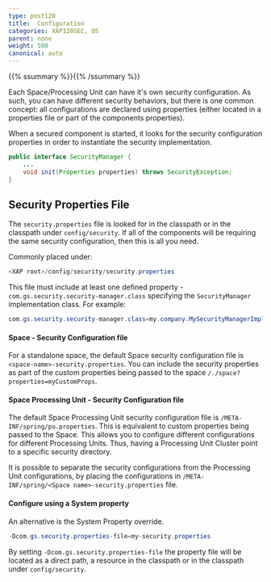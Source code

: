 ```yaml
---
type: post120
title:  Configuration
categories: XAP120SEC, OS
parent: none
weight: 500
canonical: auto
---
```


{{% ssummary %}}{{% /ssummary %}}


Each Space/Processing Unit can have it's own security configuration. As such, you can have different security behaviors, but there is one common concept: all configurations are declared using properties (either located in a properties file or part of the components properties).

When a secured component is started, it looks for the security configuration properties in order to instantiate the security implementation.

```java
public interface SecurityManager {
    ...
    void init(Properties properties) throws SecurityException;
}
```

## Security Properties File

The `security.properties` file is looked for in the classpath or in the classpath under `config/security`.
If all of the components will be requiring the same security configuration, then this is all you need.

Commonly placed under:

```java
<XAP root>/config/security/security.properties
```

This file must include at least one defined property - `com.gs.security.security-manager.class` specifying the `SecurityManager` implementation class.
For example:
```java
com.gs.security.security-manager.class=my.company.MySecurityManagerImpl
```

#### Space - Security Configuration file

For a standalone space, the default Space security configuration file is `<space-name>-security.properties`. You can include the security properties as part of the custom properties being passed to the space `/./space?properties=myCustomProps`.


#### Space Processing Unit - Security Configuration file

The default Space Processing Unit security configuration file is `/META-INF/spring/pu.properties`. This is equivalent to custom properties being passed to the Space. This allows you to configure different configurations for different Processing Units. Thus, having a Processing Unit Cluster point to a specific security directory.

It is possible to separate the security configurations from the Processing Unit configurations, by placing the configurations in `/META-INF/spring/<Space name>-security.properties` file.


#### Configure using a System property

An alternative is the System Property override.

```java
-Dcom.gs.security.properties-file=my-security.properties
```

By setting `-Dcom.gs.security.properties-file` the property file will be located as a direct path, a resource in the classpath or in the classpath under `config/security`.
